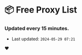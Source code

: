 # :package: Free Proxy List
### Updated every 15 minutes.

- Last updated: `2024-05-29 07:21`

:heart:
